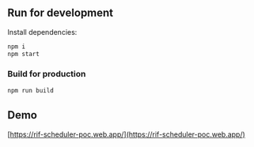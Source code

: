 ## Run for development

Install dependencies:

```sh
npm i
npm start
```

### Build for production

```sh
npm run build
```

## Demo

[https://rif-scheduler-poc.web.app/](https://rif-scheduler-poc.web.app/)

